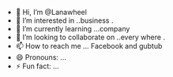 - 👋 Hi, I’m @Lanawheel
- 👀 I’m interested in ..business .
- 🌱 I’m currently learning ...company 
- 💞️ I’m looking to collaborate on ..every where .
- 📫 How to reach me ... Facebook and gubtub 
- 😄 Pronouns: ...
- ⚡ Fun fact: ...

<!---
Lanawheel/Lanawheel is a ✨ special ✨ repository because its `README.md` (this file) appears on your GitHub profile.
You can click the Preview link to take a look at your changes.
--->

